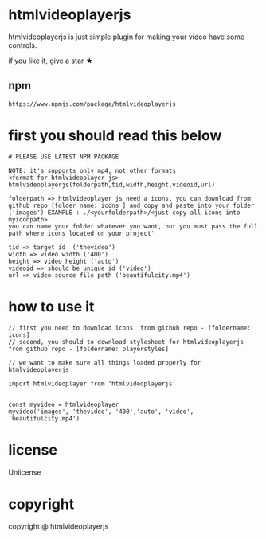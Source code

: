 # htmlvideoplayerjs

htmlvideoplayerjs is just simple plugin for making your video have some controls.

if you like it, give a star ★


## npm
    https://www.npmjs.com/package/htmlvideoplayerjs


# first you should read this below

    # PLEASE USE LATEST NPM PACKAGE

    NOTE: it's supports only mp4, not other formats
    <format for htmlvideoplayer js>
    htmlvideoplayerjs(folderpath,tid,width,height,videoid,url)

    folderpath => htmlvideoplayer js need a icons, you can download from github repo [folder name: icons ] and copy and paste into your folder ('images') EXAMPLE : ./<yourfolderpath>/<just copy all icons into myiconpath>
    you can name your folder whatever you want, but you must pass the full path where icons located on your project'

    tid => target id  ('thevideo')
    width => video width ('400')
    height => video height ('auto')
    videoid => should be unique id ('video')
    url => video source file path ('beautifulcity.mp4')


# how to use it

    // first you need to download icons  from github repo - [foldername: icons]
    // second, you should to download stylesheet for htmlvideoplayerjs from github repo - [foldername: playerstyles]

    // we want to make sure all things loaded properly for htmlvideoplayerjs

    import htmlvideoplayer from 'htmlvideoplayerjs'


    const myvideo = htmlvideoplayer
    myvideo('images', 'thevideo', '400','auto', 'video', 'beautifulcity.mp4')




# license
Unlicense

# copyright
copyright @ htmlvideoplayerjs

